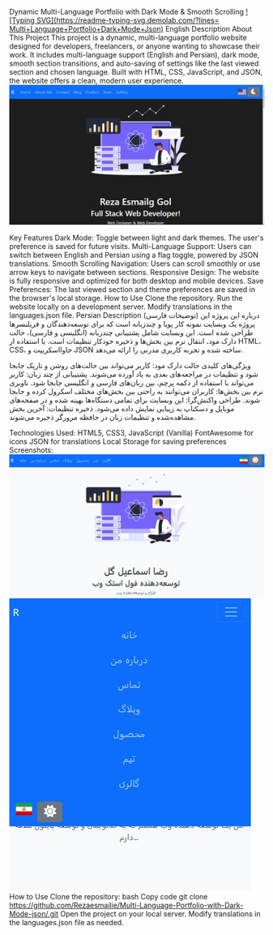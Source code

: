 Dynamic Multi-Language Portfolio with Dark Mode & Smooth Scrolling
[![Typing SVG](https://readme-typing-svg.demolab.com/?lines= Multi+Language+Portfolio+Dark+Mode+Json)](https://git.io/typing-svg)
English Description
About This Project
This project is a dynamic, multi-language portfolio website designed for developers, freelancers, or anyone wanting to showcase their work. It includes multi-language support (English and Persian), dark mode, smooth section transitions, and auto-saving of settings like the last viewed section and chosen language. Built with HTML, CSS, JavaScript, and JSON, the website offers a clean, modern user experience.
![screen shot](./mainen.jpg)

Key Features
Dark Mode: Toggle between light and dark themes. The user's preference is saved for future visits.
Multi-Language Support: Users can switch between English and Persian using a flag toggle, powered by JSON translations.
Smooth Scrolling Navigation: Users can scroll smoothly or use arrow keys to navigate between sections.
Responsive Design: The website is fully responsive and optimized for both desktop and mobile devices.
Save Preferences: The last viewed section and theme preferences are saved in the browser's local storage.
How to Use
Clone the repository.
Run the website locally on a development server.
Modify translations in the languages.json file.
Persian Description (توضیحات فارسی)
درباره این پروژه
این پروژه یک وبسایت نمونه کار پویا و چندزبانه است که برای توسعه‌دهندگان و فریلنسرها طراحی شده است. این وبسایت شامل پشتیبانی چندزبانه (انگلیسی و فارسی)، حالت دارک مود، انتقال نرم بین بخش‌ها و ذخیره خودکار تنظیمات است. با استفاده از HTML، CSS، جاوااسکریپت و JSON ساخته شده و تجربه کاربری مدرنی را ارائه می‌دهد.

ویژگی‌های کلیدی
حالت دارک مود: کاربر می‌تواند بین حالت‌های روشن و تاریک جابجا شود و تنظیمات در مراجعه‌های بعدی به یاد آورده می‌شوند.
پشتیبانی از چند زبان: کاربر می‌تواند با استفاده از دکمه پرچم، بین زبان‌های فارسی و انگلیسی جابجا شود.
ناوبری نرم بین بخش‌ها: کاربران می‌توانند به راحتی بین بخش‌های مختلف اسکرول کرده و جابجا شوند.
طراحی واکنش‌گرا: این وبسایت برای تمامی دستگاه‌ها بهینه شده و در صفحه‌های موبایل و دسکتاپ به زیبایی نمایش داده می‌شود.
ذخیره تنظیمات: آخرین بخش مشاهده‌شده و تنظیمات زبان در حافظه مرورگر ذخیره می‌شوند.


Technologies Used:
HTML5, CSS3, JavaScript (Vanilla)
FontAwesome for icons
JSON for translations
Local Storage for saving preferences
Screenshots:
![screen shot](./mainfa.jpg)
![screen shot](./menu.jpg)
How to Use
Clone the repository:
bash
Copy code
git clone https://github.com/Rezaesmailie/Multi-Language-Portfolio-with-Dark-Mode-json/.git
Open the project on your local server.
Modify translations in the languages.json file as needed.
